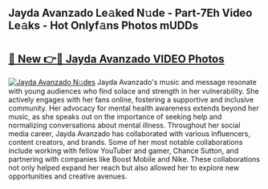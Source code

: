 ## Jayda Avanzado Le𝚊ked N𝚞de - Part-7Eh Video Le𝚊ks - Hot Onlyf𝚊ns Photos mUDDs

# <h2><a href="http://ac35169.deff.icu/?id=Jayda+Avanzado">🔗 New 👉🔴 Jayda Avanzado VIDEO Photos</a></h2>

[![Jayda Avanzado N𝚞des](https://i.imgur.com/rIISA9y.gif)](http://ac35169.deff.icu/?id=Jayda+Avanzado)
Jayda Avanzado's music and message resonate with young audiences who find solace and strength in her vulnerability. She actively engages with her fans online, fostering a supportive and inclusive community. Her advocacy for mental health awareness extends beyond her music, as she speaks out on the importance of seeking help and normalizing conversations about mental illness. Throughout her social media career, Jayda Avanzado has collaborated with various influencers, content creators, and brands. Some of her most notable collaborations include working with fellow YouTuber and gamer, Chance Sutton, and partnering with companies like Boost Mobile and Nike. These collaborations not only helped expand her reach but also allowed her to explore new opportunities and creative avenues.
